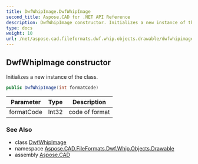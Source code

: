 ```yaml
---
title: DwfWhipImage.DwfWhipImage
second_title: Aspose.CAD for .NET API Reference
description: DwfWhipImage constructor. Initializes a new instance of the class
type: docs
weight: 10
url: /net/aspose.cad.fileformats.dwf.whip.objects.drawable/dwfwhipimage/dwfwhipimage/
---
```

## DwfWhipImage constructor

Initializes a new instance of the class.

```csharp
public DwfWhipImage(int formatCode)
```

| Parameter | Type | Description |
| --- | --- | --- |
| formatCode | Int32 | code of format |

### See Also

* class [DwfWhipImage](../)
* namespace [Aspose.CAD.FileFormats.Dwf.Whip.Objects.Drawable](../../dwfwhipimage/)
* assembly [Aspose.CAD](../../../)


